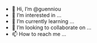 - 👋 Hi, I’m @guenniou
- 👀 I’m interested in ...
- 🌱 I’m currently learning ...
- 💞️ I’m looking to collaborate on ...
- 📫 How to reach me ...

<!---
guenniou/guenniou is a ✨ special ✨ repository because its `README.md` (this file) appears on your GitHub profile.
You can click the Preview link to take a look at your changes.
--->
